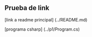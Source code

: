 

## Prueba de link
[link a readme principal] (../README.md)

[programa csharp] (../p1/Program.cs)

